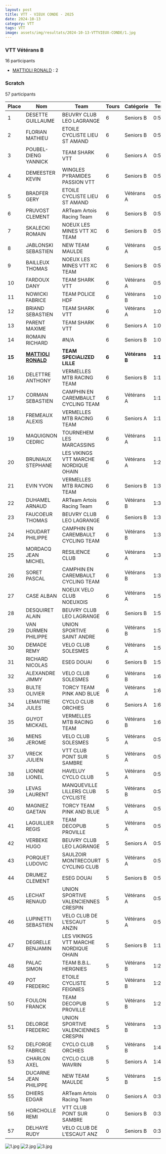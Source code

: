 ```yaml
---
layout: post
title: VTT - VIEUX CONDE - 2025
date: 2024-10-13
category: VTT
tags: VTT
image: assets/img/resultats/2024-10-13-VTTVIEUX-CONDE/1.jpg
---
```


### VTT Vétérans B
16 participants
- [MATTIOLI RONALD](https://teamspecializedlille.github.io/coureurs/mattiolironald) : 2

### Scratch
57 participants

| Place | Nom | Team | Tours | Catégorie | Temps |
|---|---|---|---|---|---|
| 1 | DESETTE GUILLAUME | BEUVRY CLUB LEO LAGRANGE | 6 | Seniors B | 0:54:45 | 
| 2 | FLORIAN MATHIEU | ETOILE CYCLISTE LIEU ST AMAND | 6 | Seniors B | 0:56:31 | 
| 3 | POUBEL-DIENG YANNICK | TEAM SHARK VTT | 6 | Seniors A | 0:57:1 | 
| 4 | DEMEESTER KEVIN | WINGLES PYRAMIDES PASSION VTT | 6 | Seniors B | 0:57:2 | 
| 5 | BRADFER GERY | ETOILE CYCLISTE LIEU ST AMAND | 6 | Vétérans A | 0:58:0 | 
| 6 | PRUVOST CLEMENT | ARTeam Artois Racing Team | 6 | Seniors B | 0:58:32 | 
| 7 | SKALECKI ROMAIN | NOEUX LES MINES VTT XC TEAM | 6 | Seniors B | 0:59:2 | 
| 8 | JABLONSKI SEBASTIEN | NEW TEAM MAULDE | 6 | Vétérans A | 0:59:25 | 
| 9 | BAILLEUX THOMAS | NOEUX LES MINES VTT XC TEAM | 6 | Seniors B | 0:59:27 | 
| 10 | FARDOUX DANY | TEAM SHARK VTT | 6 | Vétérans A | 0:59:40 | 
| 11 | NOWICKI FABRICE | TEAM POLICE HDF | 6 | Vétérans B | 1:0:2 | 
| 12 | BRIAND SEBASTIEN | TEAM SHARK VTT | 6 | Vétérans A | 1:0:9 | 
| 13 | PARENT MAXIME | TEAM SHARK VTT | 6 | Seniors A | 1:0:10 | 
| 14 | ROMAIN RICHARD | #N/A | 6 | Seniors B | 1:0:29 | 
| **15** | **[MATTIOLI RONALD](https://teamspecializedlille.github.io/coureurs/mattiolironald)** | **TEAM SPECIALIZED LILLE** | **6** | **Vétérans B** | **1:1:10** | 
| 16 | DELETTRE ANTHONY | VERMELLES MTB RACING TEAM | 6 | Seniors B | 1:1:12 | 
| 17 | CORMAN SEBASTIEN | CAMPHIN EN CAREMBAULT CYCLING TEAM | 6 | Vétérans A | 1:1:32 | 
| 18 | FREMEAUX ALEXIS | VERMELLES MTB RACING TEAM | 6 | Seniors A | 1:1:40 | 
| 19 | MAQUIGNON CEDRIC | TOURNEHEM LES MARCASSINS | 6 | Vétérans A | 1:1:52 | 
| 20 | BRUNIAUX STEPHANE | LES VIKINGS VTT MARCHE NORDIQUE OHAIN | 6 | Vétérans A | 1:2:57 | 
| 21 | EVIN YVON | VERMELLES MTB RACING TEAM | 6 | Seniors B | 1:3:8 | 
| 22 | DUHAMEL ARNAUD | ARTeam Artois Racing Team | 6 | Vétérans B | 1:3:9 | 
| 23 | FAUCOEUR THOMAS | BEUVRY CLUB LEO LAGRANGE | 6 | Seniors B | 1:3:20 | 
| 24 | HOUDART PHILIPPE | CAMPHIN EN CAREMBAULT CYCLING TEAM | 6 | Vétérans B | 1:3:23 | 
| 25 | MORDACQ JEAN MICHEL | RESILIENCE CLUB | 6 | Vétérans A | 1:3:27 | 
| 26 | SORET PASCAL | CAMPHIN EN CAREMBAULT CYCLING TEAM | 6 | Vétérans B | 1:3:28 | 
| 27 | CASE ALBAN | NOEUX VELO CLUB NOEUXOIS | 6 | Vétérans A | 1:5:15 | 
| 28 | DESQUIRET ALAIN | BEUVRY CLUB LEO LAGRANGE | 6 | Seniors B | 1:5:24 | 
| 29 | VAN DURMEN PHILIPPE | UNION SPORTIVE SAINT ANDRE | 6 | Vétérans B | 1:5:46 | 
| 30 | DEMADE REMY | VELO CLUB SOLESMES | 6 | Vétérans A | 1:5:51 | 
| 31 | RICHARD NICOLAS | ESEG DOUAI | 6 | Seniors B | 1:5:55 | 
| 32 | ALEXANDRE JIMMY | VELO CLUB SOLESMES | 6 | Vétérans B | 1:6:11 | 
| 33 | BULTE OLIVIER | TORCY TEAM PINK AND BLUE | 6 | Vétérans A | 1:6:26 | 
| 34 | LEMAITRE JULES | CYCLO CLUB ORCHIES | 6 | Seniors A | 1:6:37 | 
| 35 | GUYOT MICKAEL | VERMELLES MTB RACING TEAM | 6 | Vétérans B | 1:6:54 | 
| 36 | MIENS JEROME | VELO CLUB SOLESMES | 5 | Vétérans A | 0:54:59 | 
| 37 | VRECK JULIEN | VTT  CLUB PONT SUR SAMBRE | 5 | Vétérans A | 0:55:10 | 
| 38 | LIONNE LIONEL | HAVELUY CYCLO CLUB | 5 | Vétérans A | 0:55:40 | 
| 39 | LEVAS LAURENT | MANQUEVILLE LILLERS CLUB CYCLISTE | 5 | Vétérans B | 0:55:49 | 
| 40 | MAGNIEZ GAETAN | TORCY TEAM PINK AND BLUE | 5 | Vétérans A | 0:56:33 | 
| 41 | LAGUILLIER REGIS | TEAM DECOPUB PROVILLE | 5 | Vétérans A | 0:56:58 | 
| 42 | VERBEKE HUGO | BEUVRY CLUB LEO LAGRANGE | 5 | Seniors A | 0:57:21 | 
| 43 | PORQUET LUDOVIC | SAULZOIR MONTRECOURT CYCLING CLUB | 5 | Vétérans A | 0:57:48 | 
| 44 | DRUMEZ CLEMENT | ESEG DOUAI | 5 | Seniors B | 0:57:56 | 
| 45 | LECHAT RENAUD | UNION SPORTIVE VALENCIENNES CRESPIN | 5 | Vétérans A | 0:58:7 | 
| 46 | LUPINETTI SEBASTIEN | VELO CLUB DE L'ESCAUT ANZIN | 5 | Vétérans A | 0:59:31 | 
| 47 | DEGRELLE BENJAMIN | LES VIKINGS VTT MARCHE NORDIQUE OHAIN | 5 | Seniors B | 1:1:24 | 
| 48 | PALAC SIMON | TEAM B.B.L. HERGNIES | 5 | Vétérans B | 1:2:14 | 
| 49 | POT FREDERIC | ETOILE CYCLISTE FEIGNIES | 5 | Vétérans B | 1:2:47 | 
| 50 | FOULON FRANCK | TEAM DECOPUB PROVILLE | 5 | Vétérans B | 1:2:59 | 
| 51 | DELORGE FREDERIC | UNION SPORTIVE VALENCIENNES CRESPIN | 5 | Vétérans B | 1:3:36 | 
| 52 | DELFORGE FABRICE | CYCLO CLUB ORCHIES | 5 | Vétérans B | 1:4:21 | 
| 53 | CHARLON AXEL | CYCLO CLUB WAVRIN | 5 | Seniors A | 1:4:53 | 
| 54 | DUCARNE JEAN PHILIPPE | NEW TEAM MAULDE | 5 | Vétérans B | 1:5:22 | 
| 55 | DHIERS EDGAR | ARTeam Artois Racing Team | 0 | Seniors A | 0:38:53 | 
| 56 | HORCHOLLE REMI | VTT  CLUB PONT SUR SAMBRE | 0 | Seniors B | 0:38:53 | 
| 57 | DELHAYE RUDY | VELO CLUB DE L'ESCAUT ANZ | 0 | Seniors B | 0:38:53 | 

![1.jpg](http://teamspecializedlille.github.io/assets/img/resultats/2024-10-13-VTTVIEUX-CONDE/1.jpg)
![2.jpg](http://teamspecializedlille.github.io/assets/img/resultats/2024-10-13-VTTVIEUX-CONDE/2.jpg)
![3.jpg](http://teamspecializedlille.github.io/assets/img/resultats/2024-10-13-VTTVIEUX-CONDE/3.jpg)